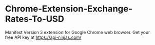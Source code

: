# Chrome-Extension-Exchange-Rates-To-USD
Manifest Version 3 extension for Google Chrome web browser. Get your free API key at https://api-ninjas.com/
